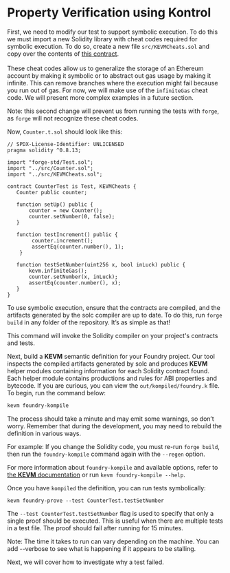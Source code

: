 # Property Verification using Kontrol

First, we need to modify our test to support symbolic execution. To do this we must import a new Solidity library with cheat codes required for symbolic execution. To do so, create a new file `src/KEVMCheats.sol` and copy over the contents of [this contract](https://github.com/runtimeverification/foundry-demo/blob/master/src/utils/KEVMCheats.sol). \
\
These cheat codes allow us to generalize the storage of an Ethereum account by making it symbolic or to abstract out gas usage by making it infinite. This can remove branches where the execution might fail because you run out of gas. For now, we will make use of the `infiniteGas` cheat code. We will present more complex examples in a future section.&#x20;

Note: this second change will prevent us from running the tests with `forge`, as `forge` will not recognize these cheat codes.

Now, `Counter.t.sol` should look like this:

```solidity
// SPDX-License-Identifier: UNLICENSED
pragma solidity ^0.8.13;

import "forge-std/Test.sol";
import "../src/Counter.sol";
import "../src/KEVMCheats.sol";

contract CounterTest is Test, KEVMCheats {
   Counter public counter;
   
   function setUp() public {
       counter = new Counter();
       counter.setNumber(0, false);
   }
   
   function testIncrement() public {
        counter.increment();
        assertEq(counter.number(), 1);
    }
    
   function testSetNumber(uint256 x, bool inLuck) public {
       kevm.infiniteGas();
       counter.setNumber(x, inLuck);
       assertEq(counter.number(), x);
   }
}
```

To use symbolic execution, ensure that the contracts are compiled, and the artifacts generated by the solc compiler are up to date. To do this, run `forge build` in any folder of the repository. It’s as simple as that!&#x20;

This command will invoke the Solidity compiler on your project's contracts and tests.

Next, build a **KEVM** semantic definition for your Foundry project. Our tool inspects the compiled artifacts generated by solc and produces **KEVM** helper modules containing information for each Solidity contract found. Each helper module contains productions and rules for ABI properties and bytecode.  If you are curious, you can view the `out/kompiled/foundry.k` file. To begin, run the command below:

```sh
kevm foundry-kompile
```

The process should take a minute and may emit some warnings, so don’t worry. Remember that during the development, you may need to rebuild the definition in various ways.&#x20;

For example: If you change the Solidity code, you must re-run `forge build`, then run the `foundry-kompile` command again with the `--regen` option.

For more information about `foundry-kompile` and available options, refer to [the **KEVM** documentation](https://github.com/runtimeverification/evm-semantics/blob/master/include/kframework/foundry.md) or run `kevm foundry-kompile --help`.

Once you have `kompiled` the definition, you can run tests symbolically:&#x20;

```
kevm foundry-prove --test CounterTest.testSetNumber
```

The `--test CounterTest.testSetNumber` flag is used to specify that only a single proof should be executed. This is useful when there are multiple tests in a test file. The proof should fail after running for 15 minutes.&#x20;

Note: The time it takes to run can vary depending on the machine. You can add --verbose to see what is happening if it appears to be stalling.

Next, we will cover how to investigate why a test failed.
